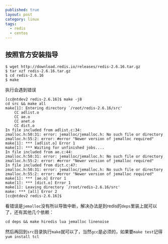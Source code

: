 ```yaml
---
published: true
layout: post
category: linux
tags: 
  - redis
  - centos
---
```


## 按照官方安装指导
```
$ wget http://download.redis.io/releases/redis-2.6.16.tar.gz
$ tar xzf redis-2.6.16.tar.gz
$ cd redis-2.6.16
$ make
```
执行会遇到错误

```
[cc@ntdev2 redis-2.6.16]$ make -j8
cd src && make all
make[1]: Entering directory `/root/redis-2.6.16/src'
    CC adlist.o
    CC ae.o
    CC anet.o
    CC dict.o
In file included from adlist.c:34:
zmalloc.h:50:31: error: jemalloc/jemalloc.h: No such file or directory
zmalloc.h:55:2: error: #error "Newer version of jemalloc required"
make[1]: *** [adlist.o] Error 1
make[1]: *** Waiting for unfinished jobs....
In file included from ae.c:44:
zmalloc.h:50:31: error: jemalloc/jemalloc.h: No such file or directory
zmalloc.h:55:2: error: #error "Newer version of jemalloc required"
In file included from dict.c:47:
zmalloc.h:50:31: error: jemalloc/jemalloc.h: No such file or directory
zmalloc.h:55:2: error: #error "Newer version of jemalloc required"
make[1]: *** [ae.o] Error 1
make[1]: *** [dict.o] Error 1
make[1]: Leaving directory `/root/redis-2.6.16/src'
make: *** [all] Error 2
[cc@ntdev2 redis-2.6.16]$ 
```
看错误是`jemalloc`没有所以导致中断，解决办法是到redis的`deps`里装上就可以了，还有其他几个依赖：

`cd deps && make hiredis lua jemalloc linenoise`

然后再回到`src`目录执行`make`就可以了，当然`gcc`是必须的，如果要`make test`记得`yum install tcl`